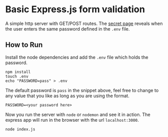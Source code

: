 # Basic Express.js form validation

A simple http server with GET/POST routes.
The [secret page](public/secret.html) reveals when the user enters the same
password defined in the `.env` file.


## How to Run

Install the node dependencies and add the `.env` file which holds the password.

```
npm install
touch .env
echo "PASSWORD=pass" > .env
```

The default password is `pass` in the snippet above, feel free to change
to any value that you like as long as you are using the format.

```
PASSWORD=<your password here>
```

Now you run the server with `node` or `nodemon` and see it in action.
The express app will run in the browser with the url `localhost:3000`.

```
node index.js
```

